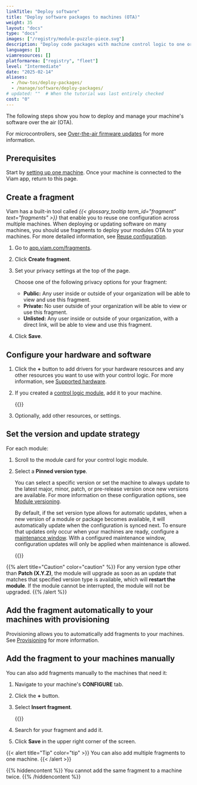 ```yaml
---
linkTitle: "Deploy software"
title: "Deploy software packages to machines (OTA)"
weight: 35
layout: "docs"
type: "docs"
images: ["/registry/module-puzzle-piece.svg"]
description: "Deploy code packages with machine control logic to one or more machines."
languages: []
viamresources: []
platformarea: ["registry", "fleet"]
level: "Intermediate"
date: "2025-02-14"
aliases:
  - /how-tos/deploy-packages/
  - /manage/software/deploy-packages/
# updated: ""  # When the tutorial was last entirely checked
cost: "0"
---
```


The following steps show you how to deploy and manage your machine's software over the air (OTA).

For microcontrollers, see [Over-the-air firmware updates](/operate/reference/viam-micro-server/manage-micro/#over-the-air-updates) for more information.

## Prerequisites

Start by [setting up one machine](/operate/get-started/setup/).
Once your machine is connected to the Viam app, return to this page.

## Create a fragment

Viam has a built-in tool called _{{< glossary_tooltip term_id="fragment" text="fragments" >}}_ that enable you to reuse one configuration across multiple machines.
When deploying or updating software on many machines, you should use fragments to deploy your modules OTA to your machines.
For more detailed information, see [Reuse configuration](/manage/fleet/reuse-configuration/).

1. Go to [app.viam.com/fragments](https://app.viam.com/fragments).
1. Click **Create fragment**.
1. Set your privacy settings at the top of the page.

   Choose one of the following privacy options for your fragment:

   - **Public:** Any user inside or outside of your organization will be able to view and use this fragment.
   - **Private:** No user outside of your organization will be able to view or use this fragment.
   - **Unlisted:** Any user inside or outside of your organization, with a direct link, will be able to view and use this fragment.

1. Click **Save**.

## Configure your hardware and software

1.  Click the **+** button to add drivers for your hardware resources and any other resources you want to use with your control logic.
    For more information, see [Supported hardware](/operate/get-started/supported-hardware/).
1.  If you created a [control logic module](/manage/software/control-logic/), add it to your machine.

    {{<imgproc src="/how-tos/deploy-packages/add-package.png" resize="800x" class="shadow" style="width: 500px" declaredimensions=true alt="Configuration builder UI">}}

1.  Optionally, add other resources, or settings.

## Set the version and update strategy

For each module:

1. Scroll to the module card for your control logic module.
1. Select a **Pinned version type**.

   You can select a specific version or set the machine to always update to the latest major, minor, patch, or pre-release version once new versions are available.
   For more information on these configuration options, see [Module versioning](/operate/reference/module-configuration/#module-versioning).

   By default, if the set version type allows for automatic updates, when a new version of a module or package becomes available, it will automatically update when the configuration is synced next.
   To ensure that updates only occur when your machines are ready, configure a [maintenance window](/operate/reference/viam-server/#maintenance-window). With a configured maintenance window, configuration updates will only be applied when maintenance is allowed.

   {{<imgproc src="/how-tos/deploy-packages/version.png" resize="800x" class="shadow" style="width: 500px" declaredimensions=true alt="Module card UI">}}

{{% alert title="Caution" color="caution" %}}
For any version type other than **Patch (X.Y.Z)**, the module will upgrade as soon as an update that matches that specified version type is available, which will **restart the module**.
If the module cannot be interrupted, the module will not be upgraded.
{{% /alert %}}

## Add the fragment automatically to your machines with provisioning

Provisioning allows you to automatically add fragments to your machines.
See [Provisioning](/manage/fleet/provision/setup/) for more information.

## Add the fragment to your machines manually

You can also add fragments manually to the machines that need it:

1. Navigate to your machine's **CONFIGURE** tab.
1. Click the **+** button.
1. Select **Insert fragment**.

   {{<imgproc src="/how-tos/deploy-packages/insert.png" resize="800x" class="fill imgzoom shadow" style="width: 250px" declaredimensions=true alt="Add fragment">}}

1. Search for your fragment and add it.
1. Click **Save** in the upper right corner of the screen.

{{< alert title="Tip" color="tip" >}}
You can also add multiple fragments to one machine.
{{< /alert >}}

{{% hiddencontent %}}
You cannot add the same fragment to a machine twice.
{{% /hiddencontent %}}

